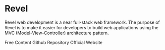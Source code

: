 # Revel

Revel web development is a near full-stack web framework. The purpose of Revel is to make it easier for developers to build web applications using the MVC (Model-View-Controller) architecture pattern.

<ResourceGroupTitle>Free Content</ResourceGroupTitle>
<BadgeLink colorScheme='yellow' badgeText='Read' href='https://github.com/revel/revel'>Github Repository</BadgeLink>
<BadgeLink colorScheme='yellow' badgeText='Read' href='https://revel.github.io/'>Official Website</BadgeLink>
